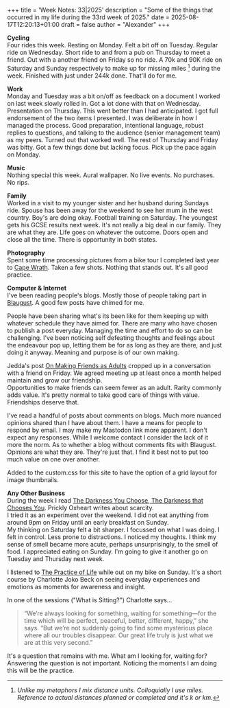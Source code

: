 +++
title = 'Week Notes: 33|2025'
description = "Some of the things that occurred in my life during the 33rd week of 2025."
date = 2025-08-17T12:20:13+01:00
draft = false
author = "Alexander"
+++

**Cycling**\
Four rides this week. Resting on Monday. Felt a bit off on Tuesday. Regular ride on Wednesday. Short ride to and from a pub on Thursday to meet a friend. Out with a another friend on Friday so no ride. A 70k and 90K ride on Saturday and Sunday respectively to make up for missing miles [^1] during the week. Finished with just under 244k done. That'll do for me. 

**Work**\
Monday and Tuesday was a bit on/off as feedback on a document I worked on last week slowly rolled in. Got a lot done with that on Wednesday. Presentation on Thursday. This went better than I had anticipated. I got full endorsement of the two items I presented. I was deliberate in how I managed the process. Good preparation, intentional language, robust replies to questions, and talking to the audience (senior management team) as my peers. Turned out that worked well. The rest of Thursday and Friday was bitty. Got a few things done but lacking focus. Pick up the pace again on Monday.   

**Music**\
Nothing special this week. Aural wallpaper. No live events. No purchases. No rips. 

**Family**\
Worked in a visit to my younger sister and her husband during Sundays ride. Spouse has been away for the weekend to see her mum in the west country. Boy's are doing okay. Football training on Saturday. The youngest gets his GCSE results next week. It's not really a big deal in our family. They are what they are. Life goes on whatever the outcome. Doors open and close all the time. There is opportunity in both states. 

**Photography**\
Spent some time processing pictures from a bike tour I completed last year to [Cape Wrath](https://www.bongotwisty.blog/cape_wrath/). Taken a few shots. Nothing that stands out. It's all good practice. 

**Computer & Internet**\
I've been reading people's blogs. Mostly those of people taking part in [Blaugust](https://nerdgirlthoughts.game.blog/2025/08/03/blaugust2025-meet-the-mentors-blogroll/). A good few posts have chimed for me.

People have been sharing what's its been like for them keeping up with whatever schedule they have aimed for. There are many who have chosen to publish a post everyday. Managing the time and effort to do so can be challenging. I've been noticing self defeating thoughts and feelings about the endeavour pop up, letting them be for as long as they are there, and just doing it anyway. Meaning and purpose is of our own making.

Jedda's post [On Making Friends as Adults](https://notes.jeddacp.com/on-making-friends-as-an-adult/) cropped up in a conversation with a friend on Friday. We agreed meeting up at least once a month helped maintain and grow our friendship.\
Opportunities to make friends can seem fewer as an adult. Rarity commonly adds value. It's pretty normal to take good care of things with value. Friendships deserve that.

I've read a handful of posts about comments on blogs. Much more nuanced opinions shared than I have about them. I have a means for people to respond by email. I may make my Mastodon link more apparent. I don't expect any responses. While I welcome contact I consider the lack of it more the norm. As to whether a blog without comments fits with Blaugust. Opinions are what they are. They're just that. I find it best not to put too much value on one over another.

Added to the custom.css for this site to have the option of a grid layout for image thumbnails. 

**Any Other Business**\
During the week I read [The Darkness You Choose, The Darkness that Chooses You](https://prickly.oxhe.art/scarcity/). Prickly Oxheart writes about scarcity.\
I tried it as an experiment over the weekend. I did not eat anything from around 9pm on Friday until an early breakfast on Sunday.\
My thinking on Saturday felt a bit sharper. I focussed on what I was doing. I felt in control. Less prone to distractions. I noticed my thoughts. I think my sense of smell became more acute, perhaps unsurprisingly, to the smell of food. I appreciated eating on Sunday. I'm going to give it another go on Tuesday and Thursday next week.

I listened to [The Practice of Life](https://dynamic.wakingup.com/course/COBEEAE?code=SC62BF3A1&pack=PK7AFA7&share_id=086CA239&source=content%20share) while out on my bike on Sunday. It's a short course by Charlotte Joko Beck on seeing everyday experiences and emotions as moments for awareness and insight. 

In one of the sessions ("What is Sitting?") Charlotte says...

>“We’re always looking for something, waiting for something—for the time which will be perfect, peaceful, better, different, happy,” she says. “But we’re not suddenly going to find some mysterious place where all our troubles disappear. Our great life truly is just what we are at this very second.” 

It's a question that remains with me. What am I looking for, waiting for? Answering the question is not important. Noticing the moments I am doing this will be the practice.  



[^1]: *Unlike my metaphors I mix distance units. Colloquially I use miles. Reference to actual distances planned or completed and it's k or km.*
